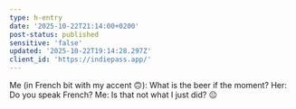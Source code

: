 ```yaml
---
type: h-entry
date: '2025-10-22T21:14:00+0200'
post-status: published
sensitive: 'false'
updated: '2025-10-22T19:14:28.297Z'
client_id: 'https://indiepass.app/'
---
```

Me (in French bit with my accent 🙃): What is the beer if the moment? 
Her: Do you speak French? 
Me: Is that not what I just did? 😐
